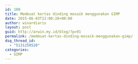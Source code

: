 ```yaml
---
id: 100
title: Membuat kertas dinding mosaik menggunakan GIMP
date: 2015-06-03T12:00:28+00:00
author: winardiaris
layout: post
guid: http://arwin.my.id/blog/?p=91
permalink: /membuat-kertas-dinding-mosaik-menggunakan-gimp/
dsq_thread_id:
  - "5131250520"
categories:
  - GIMP
---
```

